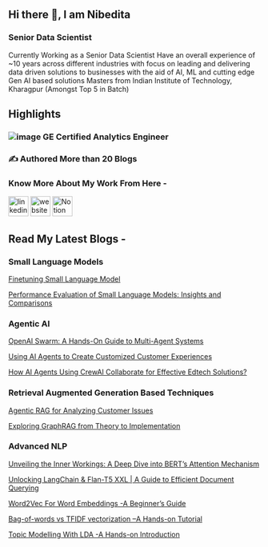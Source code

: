 ## Hi there 👋, I am Nibedita
### Senior Data Scientist

Currently Working as a Senior Data Scientist
Have an overall experience of ~10 years across different industries with focus on leading and delivering data driven solutions to businesses with the aid of AI, ML and cutting edge Gen AI based solutions
Masters from Indian Institute of Technology, Kharagpur (Amongst Top 5 in Batch)

## Highlights


###  ![image](https://github.com/user-attachments/assets/b3890c22-4629-4322-bbe9-8b9a600fc72c) GE Certified Analytics Engineer

### ✍️ Authored More than 20 Blogs


### Know More About My Work From Here - 

 [<img src='https://cdn.jsdelivr.net/npm/simple-icons@3.0.1/icons/linkedin.svg' alt='linkedin' height='40'>](https://www.linkedin.com/in/nibedita-dutta-5119a28b)  [<img src='https://cdn.jsdelivr.net/npm/simple-icons@3.0.1/icons/icloud.svg' alt='website' height='40'>](https://www.analyticsvidhya.com/blog/author/mimi6/) [<img src='https://cdn.jsdelivr.net/npm/simple-icons@3.0.1/icons/notion.svg' alt='Notion' height='40'>](https://violet-book-a28.notion.site/ML-Notes-1123c6068e4d80648e5ac2b1c9310974) 

## Read My Latest Blogs - 

###  Small Language Models
[Finetuning Small Language Model](https://www.analyticsvidhya.com/blog/2024/12/news-classification-by-fine-tuning-small-language-model)

[Performance Evaluation of Small Language Models: Insights and Comparisons](https://www.analyticsvidhya.com/blog/2024/11/performance-evaluation-of-small-language-models/)

###  Agentic AI
[OpenAI Swarm: A Hands-On Guide to Multi-Agent Systems](https://www.analyticsvidhya.com/blog/2024/12/managing-multi-agent-systems-with-openai-swarm/)

[Using AI Agents to Create Customized Customer Experiences](https://www.analyticsvidhya.com/blog/2024/11/customized-customer-experiences/)

[How AI Agents Using CrewAI Collaborate for Effective Edtech Solutions?](https://www.analyticsvidhya.com/blog/2024/10/ai-agents-with-crewai/)

###  Retrieval Augmented Generation Based Techniques
[Agentic RAG for Analyzing Customer Issues](https://www.analyticsvidhya.com/blog/2024/11/agentic-rag-for-analyzing-customer-issues/)

[Exploring GraphRAG from Theory to Implementation](https://www.analyticsvidhya.com/blog/2024/11/graphrag/)

### Advanced NLP 
[Unveiling the Inner Workings: A Deep Dive into BERT’s Attention Mechanism](https://www.analyticsvidhya.com/blog/2023/12/berts-attention-mechanism/)

[Unlocking LangChain & Flan-T5 XXL | A Guide to Efficient Document Querying](https://www.analyticsvidhya.com/blog/2023/09/unlocking-langchain-flan-t5-xxl-a-guide-to-efficient-document-querying/)

[Word2Vec For Word Embeddings -A Beginner’s Guide](https://www.analyticsvidhya.com/blog/2021/07/word2vec-for-word-embeddings-a-beginners-guide/)

[Bag-of-words vs TFIDF vectorization –A Hands-on Tutorial](https://www.analyticsvidhya.com/blog/2021/07/bag-of-words-vs-tfidf-vectorization-a-hands-on-tutorial/)

[Topic Modelling With LDA -A Hands-on Introduction](https://www.analyticsvidhya.com/blog/2021/07/topic-modelling-with-lda-a-hands-on-introduction/)








